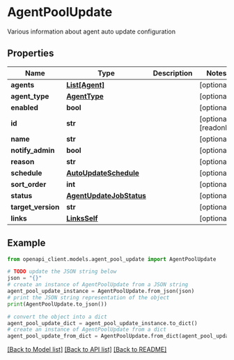 # AgentPoolUpdate

Various information about agent auto update configuration

## Properties

Name | Type | Description | Notes
------------ | ------------- | ------------- | -------------
**agents** | [**List[Agent]**](Agent.md) |  | [optional] 
**agent_type** | [**AgentType**](AgentType.md) |  | [optional] 
**enabled** | **bool** |  | [optional] 
**id** | **str** |  | [optional] [readonly] 
**name** | **str** |  | [optional] 
**notify_admin** | **bool** |  | [optional] 
**reason** | **str** |  | [optional] 
**schedule** | [**AutoUpdateSchedule**](AutoUpdateSchedule.md) |  | [optional] 
**sort_order** | **int** |  | [optional] 
**status** | [**AgentUpdateJobStatus**](AgentUpdateJobStatus.md) |  | [optional] 
**target_version** | **str** |  | [optional] 
**links** | [**LinksSelf**](LinksSelf.md) |  | [optional] 

## Example

```python
from openapi_client.models.agent_pool_update import AgentPoolUpdate

# TODO update the JSON string below
json = "{}"
# create an instance of AgentPoolUpdate from a JSON string
agent_pool_update_instance = AgentPoolUpdate.from_json(json)
# print the JSON string representation of the object
print(AgentPoolUpdate.to_json())

# convert the object into a dict
agent_pool_update_dict = agent_pool_update_instance.to_dict()
# create an instance of AgentPoolUpdate from a dict
agent_pool_update_from_dict = AgentPoolUpdate.from_dict(agent_pool_update_dict)
```
[[Back to Model list]](../README.md#documentation-for-models) [[Back to API list]](../README.md#documentation-for-api-endpoints) [[Back to README]](../README.md)


